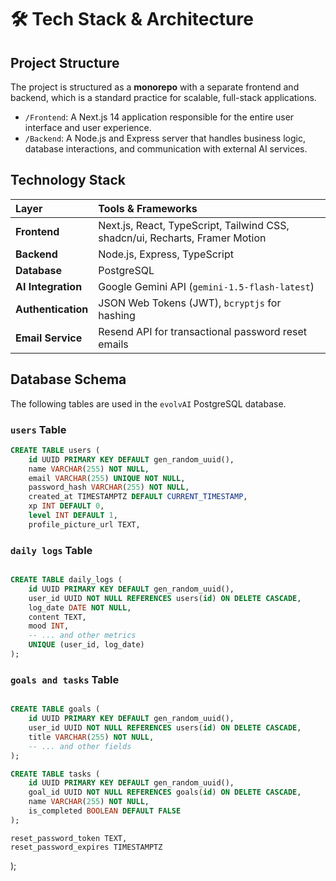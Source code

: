 # 🛠️ Tech Stack & Architecture

## Project Structure

The project is structured as a **monorepo** with a separate frontend and backend, which is a standard practice for scalable, full-stack applications.

-   `/Frontend`: A Next.js 14 application responsible for the entire user interface and user experience.
-   `/Backend`: A Node.js and Express server that handles business logic, database interactions, and communication with external AI services.

## Technology Stack

| Layer            | Tools & Frameworks                                                              |
| :--------------- | :------------------------------------------------------------------------------ |
| **Frontend** | Next.js, React, TypeScript, Tailwind CSS, shadcn/ui, Recharts, Framer Motion     |
| **Backend** | Node.js, Express, TypeScript                                                    |
| **Database** | PostgreSQL                                                                      |
| **AI Integration** | Google Gemini API (`gemini-1.5-flash-latest`)                                   |
| **Authentication** | JSON Web Tokens (JWT), `bcryptjs` for hashing                                   |
| **Email Service** | Resend API for transactional password reset emails                              |

## Database Schema

The following tables are used in the `evolvAI` PostgreSQL database.

### `users` Table
```sql
CREATE TABLE users (
    id UUID PRIMARY KEY DEFAULT gen_random_uuid(),
    name VARCHAR(255) NOT NULL,
    email VARCHAR(255) UNIQUE NOT NULL,
    password_hash VARCHAR(255) NOT NULL,
    created_at TIMESTAMPTZ DEFAULT CURRENT_TIMESTAMP,
    xp INT DEFAULT 0,
    level INT DEFAULT 1,
    profile_picture_url TEXT,
```

### `daily logs` Table
```sql

CREATE TABLE daily_logs (
    id UUID PRIMARY KEY DEFAULT gen_random_uuid(),
    user_id UUID NOT NULL REFERENCES users(id) ON DELETE CASCADE,
    log_date DATE NOT NULL,
    content TEXT,
    mood INT,
    -- ... and other metrics
    UNIQUE (user_id, log_date)
);

```

### `goals and tasks` Table
```sql

CREATE TABLE goals (
    id UUID PRIMARY KEY DEFAULT gen_random_uuid(),
    user_id UUID NOT NULL REFERENCES users(id) ON DELETE CASCADE,
    title VARCHAR(255) NOT NULL,
    -- ... and other fields
);

CREATE TABLE tasks (
    id UUID PRIMARY KEY DEFAULT gen_random_uuid(),
    goal_id UUID NOT NULL REFERENCES goals(id) ON DELETE CASCADE,
    name VARCHAR(255) NOT NULL,
    is_completed BOOLEAN DEFAULT FALSE
);

```

    reset_password_token TEXT,
    reset_password_expires TIMESTAMPTZ
);
